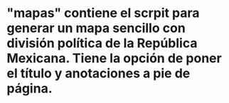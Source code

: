 # "mapas" contiene el scrpit para generar un mapa sencillo con división política de la República Mexicana. Tiene la opción de poner el título y anotaciones a pie de página.
